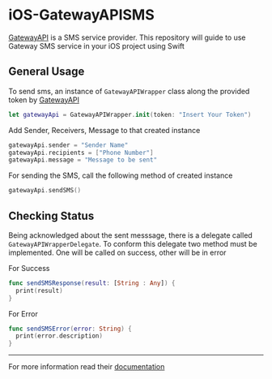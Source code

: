# iOS-GatewayAPISMS
[GatewayAPI](https://gatewayapi.com) is a SMS service provider. This repository will guide to use Gateway SMS service in your iOS project using Swift

## General Usage
To send sms, an instance of ``GatewayAPIWrapper`` class along the provided token by [GatewayAPI](https://gatewayapi.com)
``` swift
let gatewayApi = GatewayAPIWrapper.init(token: "Insert Your Token")
```
Add Sender, Receivers, Message to that created instance
``` swift
gatewayApi.sender = "Sender Name"
gatewayApi.recipients = ["Phone Number"]
gatewayApi.message = "Message to be sent"
```
For sending the SMS, call the following method of created instance
``` swift
gatewayApi.sendSMS()
```
## Checking Status
Being acknowledged about the sent messsage, there is a delegate called ``GatewayAPIWrapperDelegate``. To conform this delegate two method must be implemented. One will be called on success, other will be in error

For Success
``` swift
func sendSMSResponse(result: [String : Any]) {
  print(result)
}
```
For Error
``` swift
func sendSMSError(error: String) {
  print(error.description)
}
```
---
For more information read their [documentation](https://gatewayapi.com/docs/)
